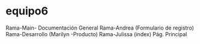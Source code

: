 # equipo6
Rama-Main- Documentación General
Rama-Andrea (Formulario de registro)
Rama-Desarrollo (Marilyn -Producto)
Rama-Julissa (index) Pág. Principal
